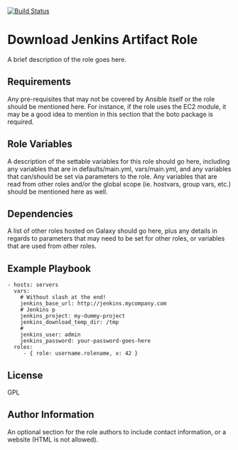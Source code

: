 [![Build Status](https://travis-ci.com/DuffMck/ansible-role-jenkins-download-artifacts.svg?branch=master)](https://travis-ci.com/DuffMck/ansible-role-jenkins-download-artifacts)

Download Jenkins Artifact Role
=========

A brief description of the role goes here.

Requirements
------------

Any pre-requisites that may not be covered by Ansible itself or the role should be mentioned here. For instance, if the role uses the EC2 module, it may be a good idea to mention in this section that the boto package is required.

Role Variables
--------------

A description of the settable variables for this role should go here, including any variables that are in defaults/main.yml, vars/main.yml, and any variables that can/should be set via parameters to the role. Any variables that are read from other roles and/or the global scope (ie. hostvars, group vars, etc.) should be mentioned here as well.

Dependencies
------------

A list of other roles hosted on Galaxy should go here, plus any details in regards to parameters that may need to be set for other roles, or variables that are used from other roles.

Example Playbook
----------------

    - hosts: servers
      vars:
        # Without slash at the end!
        jenkins_base_url: http://jenkins.mycompany.com
        # Jenkins p
        jenkins_project: my-dummy-project
        jenkins_download_temp_dir: /tmp 
        # 
        jenkins_user: admin
        jenkins_password: your-password-goes-here
      roles:
         - { role: username.rolename, x: 42 }

License
-------

GPL

Author Information
------------------

An optional section for the role authors to include contact information, or a website (HTML is not allowed).
